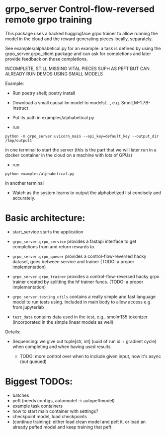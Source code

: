 # grpo_server Control-flow-reversed remote grpo training

This package uses a hacked huggingface grpo trainer
to allow running the model in the cloud and the reward generating
pieces locally, separately.

See examples/alphabetical.py for an example: a task
is defined by using the grpo_server.grpo_client package
and can ask for completions and later provide feedback
on those completions.

INCOMPLETE, STILL MISSING VITAL PIECES SUFH AS PEFT BUT
CAN ALREADY RUN DEMOS USING SMALL MODELS

Example:

* Run poetry shell; poetry install

* Download a small causal lm model to models/..., e.g. SmolLM-1.7B-Instruct

* Put its path in examples/alphabetical.py

* run
```
python -m grpo_server.uvicorn_main --api_key=default_key --output_dir /tmp/output1
```
in one terminal to start the server (this is the part
that we will later run in a docker container in the cloud on a machine
with lots of GPUs)

* run
```
python examples/alphabetical.py
```
in another terminal

* Watch as the system learns to output the alphabetized list
  concisely and accurately.


# Basic architecture:

* start_service starts the application

* `grpo_server.grpo_service` provides a fastapi interface to get
  completions from and return rewards to.

* `grpo_server.grpo_queuer` provides a control-flow-reversed hacky
  dataset, goes between service and trainer (TODO: a proper implementation)

* `grpo_server.grpo_trainer` provides a control-flow-reversed hacky
  grpo trainer created by splitting the hf trainer funcs. (TODO: a proper implementation)

* `grpo_server.testing_utils` contains a really simple and fast
  language model to run tests using. Included in main body
  to allow access e.g. from jupyterlab

* `test_data` contains data used in the test, e.g.,
  smolm135 tokenizer (incorporated in the simple linear models as well)

Details:

* Sequencing: we give out tuple[str, int] (uuid of run id + gradient cycle)
  when completing and when having used results.

    * TODO: more control over when to include given input, now it's async (but queued)

# Biggest TODOs:

* batches
* peft (needs configs, automodel -> autopeftmodel)
* example task containers
* how to start main container with settings?
* checkpoint model, load checkpoints
* (continue training): either load clean model and peft it,
  or load an already pefted model and keep training that peft.
